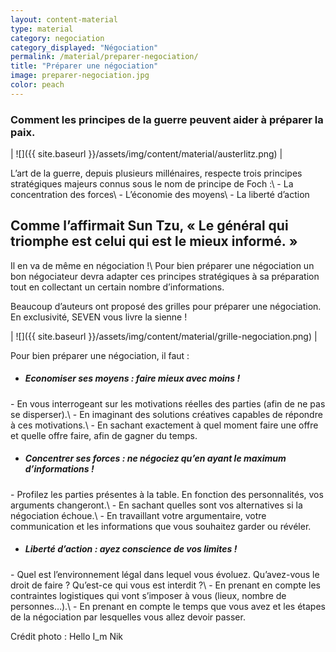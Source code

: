 ```yaml
---
layout: content-material
type: material
category: negociation
category_displayed: "Négociation"
permalink: /material/preparer-negociation/
title: "Préparer une négociation"
image: preparer-negociation.jpg
color: peach
---
```


### Comment les principes de la guerre peuvent aider à préparer la paix.

| ![]({{ site.baseurl }}/assets/img/content/material/austerlitz.png) |

L’art de la guerre, depuis plusieurs millénaires, respecte trois principes stratégiques majeurs connus sous le nom de principe de Foch :\\
\- La concentration des forces\\
\- L’économie des moyens\\
\- La liberté d’action

## Comme l’affirmait Sun Tzu, &laquo;&nbsp;Le général qui triomphe est celui qui est le mieux informé.&nbsp;&raquo;

Il en va de même en négociation !\\
Pour bien préparer une négociation un bon négociateur devra adapter ces principes stratégiques à sa préparation tout en collectant un certain nombre d’informations.

Beaucoup d’auteurs ont proposé des grilles pour préparer une négociation. En exclusivité, SEVEN vous livre la sienne !

| ![]({{ site.baseurl }}/assets/img/content/material/grille-negociation.png) |

Pour bien préparer une négociation, il faut :

- ##### Economiser ses moyens : faire mieux avec moins !
\- En vous interrogeant sur les motivations réelles des parties (afin de ne pas se disperser).\\
\- En imaginant des solutions créatives capables de répondre à ces motivations.\\
\- En sachant exactement à quel moment faire une offre et quelle offre faire, afin de gagner du temps.

- ##### Concentrer ses forces : ne négociez qu’en ayant le maximum d’informations !
\- Profilez les parties présentes à la table. En fonction des personnalités, vos arguments changeront.\\
\- En sachant quelles sont vos alternatives si la négociation échoue.\\
\- En travaillant votre argumentaire, votre communication et les informations que vous souhaitez garder ou révéler.

- ##### Liberté d’action : ayez conscience de vos limites !
\- Quel est l’environnement légal dans lequel vous évoluez. Qu’avez-vous le droit de faire ? Qu’est-ce qui vous est interdit ?\\
\- En prenant en compte les contraintes logistiques qui vont s’imposer à vous (lieux, nombre de personnes…).\\
\- En prenant en compte le temps que vous avez et les étapes de la négociation par lesquelles vous allez devoir passer.

Crédit photo : Hello I_m Nik

